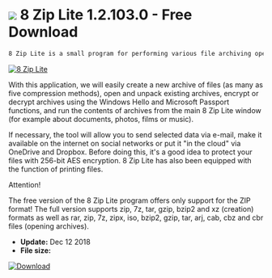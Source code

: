 # ![](https://cdn.softexe.net/static/icon/d/8-zip-lite-9474.png) 8 Zip Lite 1.2.103.0 - Free Download

```sh
8 Zip Lite is a small program for performing various file archiving operations.
```
[![8 Zip Lite](https://gallery.dpcdn.pl/imgc/Tools/86847/g_-_420x350_1.5_-_x7e606cec-a3ed-49d3-94b7-19904f82bb54.jpg)](https://softexe.net/win/disks-files/compression/8-zip-lite:adgd.html)

With this application, we will easily create a new archive of files (as many as five compression methods), open and unpack existing archives, encrypt or decrypt archives using the Windows Hello and Microsoft Passport functions, and run the contents of archives from the main 8 Zip Lite window (for example about documents, photos, films or music). 
 
 If necessary, the tool will allow you to send selected data via e-mail, make it available on the internet on social networks or put it "in the cloud" via OneDrive and Dropbox. Before doing this, it's a good idea to protect your files with 256-bit AES encryption. 8 Zip Lite has also been equipped with the function of printing files.
 
 Attention!
 
 The free version of the 8 Zip Lite program offers only support for the ZIP format! The full version supports zip, 7z, tar, gzip, bzip2 and xz (creation) formats as well as rar, zip, 7z, zipx, iso, bzip2, gzip, tar, arj, cab, cbz and cbr files (opening archives).


- **Update:** Dec 12 2018
- **File size:** 

[![Download](https://cdn.softexe.net/static/img/download.png)](https://softexe.net/win/disks-files/compression/8-zip-lite:adgd.html)


